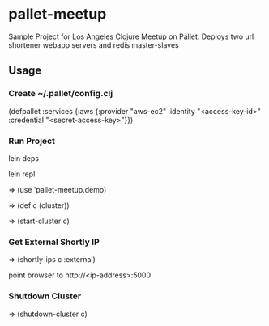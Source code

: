 # pallet-meetup

Sample Project for Los Angeles Clojure Meetup on Pallet.
Deploys two url shortener webapp servers and redis master-slaves

## Usage

### Create ~/.pallet/config.clj

(defpallet
  :services
    {:aws {:provider "aws-ec2" 
           :identity "\<access-key-id\>"
           :credential "\<secret-access-key\>"}})

### Run Project

lein deps

lein repl

=> (use 'pallet-meetup.demo)

=> (def c (cluster))

=> (start-cluster c)

### Get External Shortly IP

=> (shortly-ips c :external)

point browser to http://\<ip-address\>:5000

### Shutdown Cluster

=> (shutdown-cluster c)
